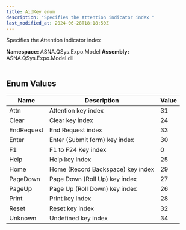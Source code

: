 ```yaml
---
title: AidKey enum
description: "Specifies the Attention indicator index "
last_modified_at: 2024-06-28T18:18:50Z
---
```


Specifies the Attention indicator index

**Namespace:** ASNA.QSys.Expo.Model
**Assembly:** ASNA.QSys.Expo.Model.dll
<br>
<br>

## Enum Values

| Name | Description | Value
| --- | --- | --- 
| Attn | Attention key index | 31 |
| Clear | Clear key index | 24 |
| EndRequest | End Request index | 33 |
| Enter | Enter (Submit form) key index | 30 |
| F1 | F1 to F24 Key index | 0 |
| Help | Help key index | 25 |
| Home | Home (Record Backspace) key index  | 29 |
| PageDown | Page Down (Roll Up) key index | 27 |
| PageUp | Page Up (Roll Down) key index | 26 |
| Print | Print key index | 28 |
| Reset | Reset key index | 32 |
| Unknown | Undefined key index | 34 |
